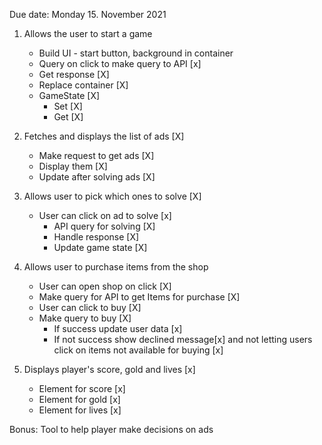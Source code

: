 Due date: Monday 15. November 2021

1. Allows the user to start a game
    * Build UI - start button, background in container
    * Query on click to make query to API [x]
    * Get response [X]
    * Replace container [X]
    * GameState [X]
        * Set [X]
        * Get [X]

2. Fetches and displays the list of ads [X]
    * Make request to get ads [X]
    * Display them [X]
    * Update after solving ads [X]

3. Allows user to pick which ones to solve [X]
    * User can click on ad to solve [x]
        * API query for solving [X]
        * Handle response [X]
        * Update game state [X]
4. Allows user to purchase items from the shop
    * User can open shop on click [X]
    * Make query for API to get Items for purchase [X]
    * User can click to buy [X]
    * Make query to buy [X]
        * If success update user data [x]
        * If not success show declined message[x] and not letting users click on items not available for buying [x]
5. Displays player's score, gold and lives [x]
    * Element for score [x]
    * Element for gold [x]
    * Element for lives [x]

Bonus: Tool to help player make decisions on ads